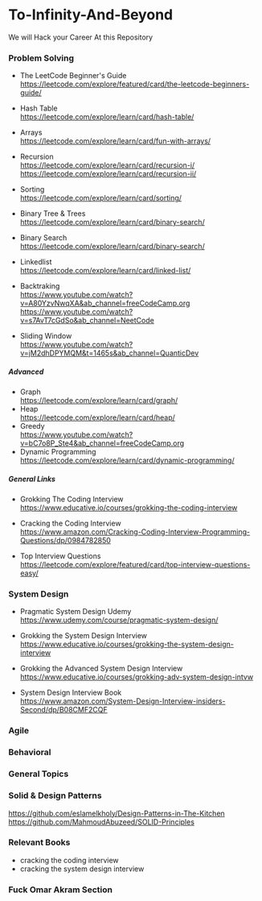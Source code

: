 # To-Infinity-And-Beyond
We will Hack your Career At this Repository

### Problem Solving
- The LeetCode Beginner's Guide <br />
https://leetcode.com/explore/featured/card/the-leetcode-beginners-guide/

- Hash Table <br />
https://leetcode.com/explore/learn/card/hash-table/

- Arrays <br />
https://leetcode.com/explore/learn/card/fun-with-arrays/
- Recursion <br />
https://leetcode.com/explore/learn/card/recursion-i/ <br />
https://leetcode.com/explore/learn/card/recursion-ii/

- Sorting <br />
https://leetcode.com/explore/learn/card/sorting/ 

- Binary Tree & Trees <br />
https://leetcode.com/explore/learn/card/binary-search/
- Binary Search <br />
https://leetcode.com/explore/learn/card/binary-search/
- Linkedlist <br />
https://leetcode.com/explore/learn/card/linked-list/

- Backtraking <br />
https://www.youtube.com/watch?v=A80YzvNwqXA&ab_channel=freeCodeCamp.org <br />
https://www.youtube.com/watch?v=s7AvT7cGdSo&ab_channel=NeetCode
- Sliding Window <br />
https://www.youtube.com/watch?v=jM2dhDPYMQM&t=1465s&ab_channel=QuanticDev

##### Advanced
- Graph <br />
https://leetcode.com/explore/learn/card/graph/
- Heap <br />
https://leetcode.com/explore/learn/card/heap/
- Greedy <br />
https://www.youtube.com/watch?v=bC7o8P_Ste4&ab_channel=freeCodeCamp.org
- Dynamic Programming <br />
https://leetcode.com/explore/learn/card/dynamic-programming/

##### General Links

- Grokking The Coding Interview <br />
https://www.educative.io/courses/grokking-the-coding-interview

- Cracking the Coding Interview <br />
https://www.amazon.com/Cracking-Coding-Interview-Programming-Questions/dp/0984782850

- Top Interview Questions <br />
https://leetcode.com/explore/featured/card/top-interview-questions-easy/



### System Design
- Pragmatic System Design Udemy <br />
https://www.udemy.com/course/pragmatic-system-design/

- Grokking the System Design Interview <br />
https://www.educative.io/courses/grokking-the-system-design-interview

- Grokking the Advanced System Design Interview <br />
https://www.educative.io/courses/grokking-adv-system-design-intvw

- System Design Interview Book <br />
https://www.amazon.com/System-Design-Interview-insiders-Second/dp/B08CMF2CQF

### Agile

### Behavioral

### General Topics

### Solid & Design Patterns
https://github.com/eslamelkholy/Design-Patterns-in-The-Kitchen <br />
https://github.com/MahmoudAbuzeed/SOLID-Principles

### Relevant Books
* cracking the coding interview
* cracking the system design interview

### Fuck Omar Akram Section
